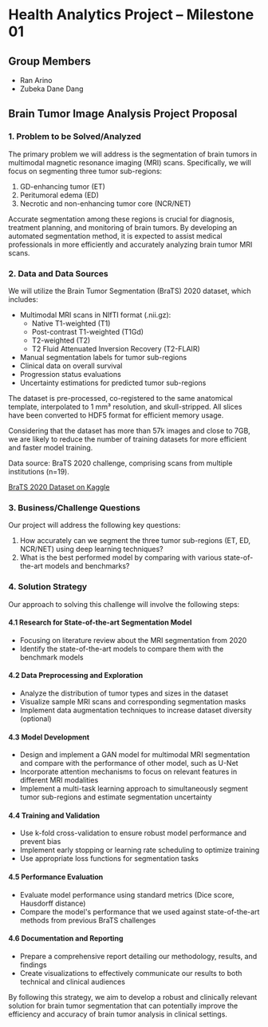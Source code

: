# Health Analytics Project – Milestone 01

## Group Members
- Ran Arino
- Zubeka Dane Dang

## Brain Tumor Image Analysis Project Proposal

### 1. Problem to be Solved/Analyzed

The primary problem we will address is the segmentation of brain tumors in multimodal magnetic resonance imaging (MRI) scans. Specifically, we will focus on segmenting three tumor sub-regions:

1. GD-enhancing tumor (ET)
2. Peritumoral edema (ED)
3. Necrotic and non-enhancing tumor core (NCR/NET)

Accurate segmentation among these regions is crucial for diagnosis, treatment planning, and monitoring of brain tumors. By developing an automated segmentation method, it is expected to assist medical professionals in more efficiently and accurately analyzing brain tumor MRI scans.

### 2. Data and Data Sources

We will utilize the Brain Tumor Segmentation (BraTS) 2020 dataset, which includes:

- Multimodal MRI scans in NIfTI format (.nii.gz):
  - Native T1-weighted (T1)
  - Post-contrast T1-weighted (T1Gd)
  - T2-weighted (T2)
  - T2 Fluid Attenuated Inversion Recovery (T2-FLAIR)
- Manual segmentation labels for tumor sub-regions
- Clinical data on overall survival
- Progression status evaluations
- Uncertainty estimations for predicted tumor sub-regions

The dataset is pre-processed, co-registered to the same anatomical template, interpolated to 1 mm³ resolution, and skull-stripped. All slices have been converted to HDF5 format for efficient memory usage.

Considering that the dataset has more than 57k images and close to 7GB, we are likely to reduce the number of training datasets for more efficient and faster model training.

Data source: BraTS 2020 challenge, comprising scans from multiple institutions (n=19).

[BraTS 2020 Dataset on Kaggle](https://www.kaggle.com/datasets/awsaf49/brats20-dataset-training-validation)

### 3. Business/Challenge Questions

Our project will address the following key questions:

1. How accurately can we segment the three tumor sub-regions (ET, ED, NCR/NET) using deep learning techniques?
2. What is the best performed model by comparing with various state-of-the-art models and benchmarks?

### 4. Solution Strategy

Our approach to solving this challenge will involve the following steps:

#### 4.1 Research for State-of-the-art Segmentation Model
- Focusing on literature review about the MRI segmentation from 2020
- Identify the state-of-the-art models to compare them with the benchmark models

#### 4.2 Data Preprocessing and Exploration
- Analyze the distribution of tumor types and sizes in the dataset
- Visualize sample MRI scans and corresponding segmentation masks
- Implement data augmentation techniques to increase dataset diversity (optional)

#### 4.3 Model Development
- Design and implement a GAN model for multimodal MRI segmentation and compare with the performance of other model, such as U-Net
- Incorporate attention mechanisms to focus on relevant features in different MRI modalities
- Implement a multi-task learning approach to simultaneously segment tumor sub-regions and estimate segmentation uncertainty

#### 4.4 Training and Validation
- Use k-fold cross-validation to ensure robust model performance and prevent bias
- Implement early stopping or learning rate scheduling to optimize training
- Use appropriate loss functions for segmentation tasks

#### 4.5 Performance Evaluation
- Evaluate model performance using standard metrics (Dice score, Hausdorff distance)
- Compare the model's performance that we used against state-of-the-art methods from previous BraTS challenges

#### 4.6 Documentation and Reporting
- Prepare a comprehensive report detailing our methodology, results, and findings
- Create visualizations to effectively communicate our results to both technical and clinical audiences

By following this strategy, we aim to develop a robust and clinically relevant solution for brain tumor segmentation that can potentially improve the efficiency and accuracy of brain tumor analysis in clinical settings.